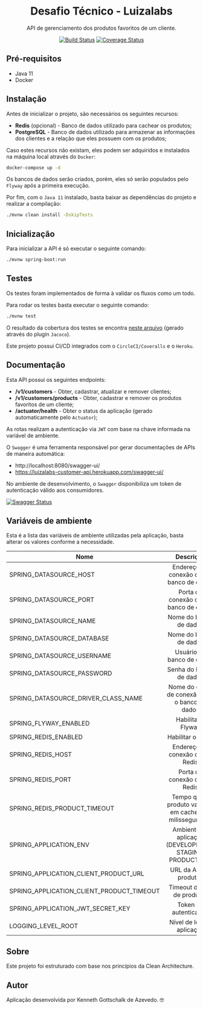 <h1 align="center">Desafio Técnico - Luizalabs</h1>
<p align="center">API de gerenciamento dos produtos favoritos de um cliente.</p>

<div align="center">

[![Build Status](https://circleci.com/gh/kendaozinho/luizalabs-desafio-tecnico.svg?style=svg)](https://circleci.com/gh/kendaozinho/luizalabs-desafio-tecnico/?branch=master) [![Coverage Status](https://coveralls.io/repos/github/kendaozinho/luizalabs-desafio-tecnico/badge.svg?branch=master&service=github)](https://coveralls.io/github/kendaozinho/luizalabs-desafio-tecnico?branch=master)

</div>

## Pré-requisitos

* Java 11
* Docker

## Instalação

Antes de inicializar o projeto, são necessários os seguintes recursos:

* __Redis__ (opcional) - Banco de dados utilizado para cachear os produtos;
* __PostgreSQL__ - Banco de dados utilizado para armazenar as informações dos clientes e a relação que eles possuem com os produtos;

Caso estes recursos não existam, eles podem ser adquiridos e instalados na máquina local através do `Docker`:

```sh
docker-compose up -d
```

Os bancos de dados serão criados, porém, eles só serão populados pelo `Flyway` após a primeira execução.

Por fim, com o `Java 11` instalado, basta baixar as dependências do projeto e realizar a compilação:

```sh
./mvnw clean install -DskipTests
```

## Inicialização

Para inicializar a API é só executar o seguinte comando:

```sh
./mvnw spring-boot:run
```

## Testes

Os testes foram implementados de forma à validar os fluxos como um todo.

Para rodar os testes basta executar o seguinte comando:

```sh
./mvnw test
```

O resultado da cobertura dos testes se encontra [neste arquivo](./target/jacoco/index.html) (gerado através do plugin `Jacoco`).

Este projeto possui CI/CD integrados com o `CircleCI/Coveralls` e o `Heroku`.

## Documentação

Esta API possui os seguintes endpoints:

* __/v1/customers__ - Obter, cadastrar, atualizar e remover clientes;
* __/v1/customers/products__ - Obter, cadastrar e remover os produtos favoritos de um cliente;
* __/actuator/health__ - Obter o status da aplicação (gerado automaticamente pelo `Actuator`);

As rotas realizam a autenticação via `JWT` com base na chave informada na variável de ambiente.

O `Swagger` é uma ferramenta responsável por gerar documentações de APIs de maneira automática:

* http://localhost:8080/swagger-ui/
* https://luizalabs-customer-api.herokuapp.com/swagger-ui/

No ambiente de desenvolvimento, o `Swagger` disponibiliza um token de autenticação válido aos consumidores.

[![Swagger Status](https://validator.swagger.io/validator?url=https://luizalabs-customer-api.herokuapp.com/v2/api-docs)](https://luizalabs-customer-api.herokuapp.com/swagger-ui/)

## Variáveis de ambiente

Esta é a lista das variáveis de ambiente utilizadas pela aplicação, basta alterar os valores conforme a necessidade.

| Nome | Descrição | Tipo | Valor Padrão |
|------|:---------:|:----:|-------------:|
| SPRING_DATASOURCE_HOST | Endereço de conexão com o banco de dados | `String` | `localhost` |
| SPRING_DATASOURCE_PORT | Porta de conexão com o banco de dados | `Integer` | `5432` |
| SPRING_DATASOURCE_NAME | Nome do banco de dados | `String` | `postgresql` |
| SPRING_DATASOURCE_DATABASE | Nome do banco de dados | `String` | `customer` |
| SPRING_DATASOURCE_USERNAME | Usuário do banco de dados | `String` | `usr_customer` |
| SPRING_DATASOURCE_PASSWORD | Senha do banco de dados | `String` | `12345` |
| SPRING_DATASOURCE_DRIVER_CLASS_NAME | Nome do driver de conexão com o banco de dados | `String` | `org.postgresql.Driver` |
| SPRING_FLYWAY_ENABLED | Habilitar o Flyway | `Boolean` | `true` |
| SPRING_REDIS_ENABLED | Habilitar o Redis | `Boolean` | `true` |
| SPRING_REDIS_HOST | Endereço de conexão com o Redis | `String` | `localhost` |
| SPRING_REDIS_PORT | Porta de conexão com o Redis | `Integer` | `6379` |
| SPRING_REDIS_PRODUCT_TIMEOUT | Tempo que o produto vai ficar em cache (em milissegundos) | `Integer` | `1800000` |
| SPRING_APPLICATION_ENV | Ambiente da aplicação (DEVELOPMENT, STAGING, PRODUCTION) | `enum` | `DEVELOPMENT` |
| SPRING_APPLICATION_CLIENT_PRODUCT_URL | URL da API de produtos | `String` | `http://challenge-api.luizalabs.com/api/product` |
| SPRING_APPLICATION_CLIENT_PRODUCT_TIMEOUT | Timeout da API de produtos | `Integer` | `5000` |
| SPRING_APPLICATION_JWT_SECRET_KEY | Token de autenticação | `UUID` | `11111111-2222-3333-4444-555555555555` |
| LOGGING_LEVEL_ROOT | Nível de log da aplicação | `enum` | `INFO` |

## Sobre

Este projeto foi estruturado com base nos princípios da Clean Architecture.

## Autor

Aplicação desenvolvida por Kenneth Gottschalk de Azevedo. :nerd_face:
